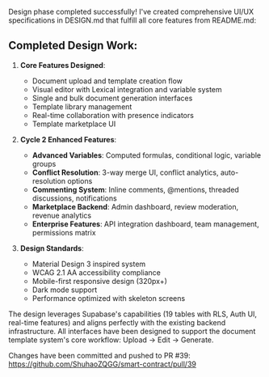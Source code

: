 Design phase completed successfully! I've created comprehensive UI/UX specifications in DESIGN.md that fulfill all core features from README.md:

## Completed Design Work:

1. **Core Features Designed**:
   - Document upload and template creation flow
   - Visual editor with Lexical integration and variable system
   - Single and bulk document generation interfaces
   - Template library management
   - Real-time collaboration with presence indicators
   - Template marketplace UI

2. **Cycle 2 Enhanced Features**:
   - **Advanced Variables**: Computed formulas, conditional logic, variable groups
   - **Conflict Resolution**: 3-way merge UI, conflict analytics, auto-resolution options
   - **Commenting System**: Inline comments, @mentions, threaded discussions, notifications
   - **Marketplace Backend**: Admin dashboard, review moderation, revenue analytics
   - **Enterprise Features**: API integration dashboard, team management, permissions matrix

3. **Design Standards**:
   - Material Design 3 inspired system
   - WCAG 2.1 AA accessibility compliance
   - Mobile-first responsive design (320px+)
   - Dark mode support
   - Performance optimized with skeleton screens

The design leverages Supabase's capabilities (19 tables with RLS, Auth UI, real-time features) and aligns perfectly with the existing backend infrastructure. All interfaces have been designed to support the document template system's core workflow: Upload → Edit → Generate.

Changes have been committed and pushed to PR #39: https://github.com/ShuhaoZQGG/smart-contract/pull/39
